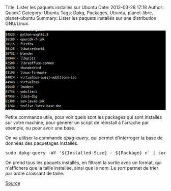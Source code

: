 Title: Lister les paquets installés sur Ubuntu
Date: 2012-03-28 17:18
Author: Quack1
Category: Ubuntu
Tags: Dpkg, Packages, Ubuntu, planet-libre, planet-ubuntu
Summary: Lister les paquets installés sur une distribution GNU/Linux.

<div align=center><img src="upload/listpackages.png" height="250" align=center /></div>

Petite commande utile, pour voir quels sont les packages qui sont
installés sur votre machine, pour générer un script de réinstall à
l'arrache par exemple, ou pour avoir une base.

On va utiliser la commande *dpkg-query*, qui permet d'interroger la base
de données des paquetages installés.

<pre>
sudo dpkg-query -Wf '${Installed-Size} - ${Package} n' | sort -n
</pre>
On prend tous les paquets installés, en filtrant la sortie avec un
format, qui n'affichera que la taille installée, ainsi que le nom. Le
*sort* permet de trier par ordre croissant de taille.

[Source][]

  [Source]: http://thecybergal.blogspot.fr/2012/03/list-installed-packages-in-ubuntu.html?utm_source=twitterfeed&utm_medium=twitter "http://thecybergal.blogspot.fr/2012/03/list-installed-packages-in-ubuntu.html?utm_source=twitterfeed&utm_medium=twitter"
